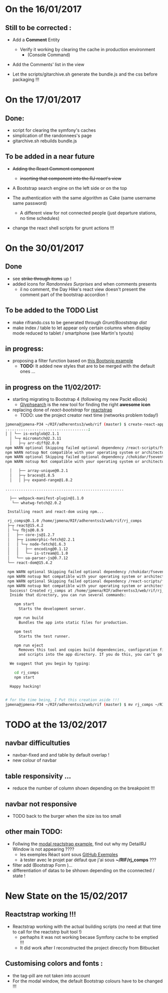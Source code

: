 # On the 16/01/2017

## Still to be corrected :
* Add a __Comment__ Entity
  * Verify it working by clearing the cache in production environment
    * (Console Command)
* Add the Comments' list in the view

* Let the scripts/gitarchive.sh generate the bundle.js and the css before packaging !!!

# On the 17/01/2017

## Done:

* script for clearing the symfony's caches
* simplication of the randonnees's page
* gitarchive.sh rebuilds bundle.js

## To be added in a near future

* ~~Adding the React Comment component~~
  * ~~inserting that component into the RJ react's view~~
* A Bootstrap search engine on the left side or on the top
* The authentication with the same algorithm as Cake (same username same password)
  * A different view for not connected people (just departure stations, no time schedules)

* change the react shell scripts for grunt actions !!!

# On the 30/01/2017

## Done

* see ~~strike through items~~ up !
* added icons for _Randonnées Surprises_ and when comments presents
  * il no comment, the Day Hike's react view doesn't present the comment part of the bootstrap accordion !

## To be added to the TODO List

* make rifrando.css to be generated through _Grunt/Booststrap dist_
* make index / table to let appear only certain columns when display mode reduced to tablet / smartphone (see Martin's tyouts)

## in progress:

* proposing a filter function based on [this Bootsnip example](http://bootsnipp.com/snippets/featured/bootstrap-mega-menu)
  * __TODO:__ It added new styles that are to be merged with the default ones ...

## in progress on the 11/02/2017:

* starting migrating to Bootstrap 4 (following my new Packt eBook)
  * [Glyphsearch](http://glyphsearch.com/) is the new tool for finding the right __awesome icon__
* replacing done of _react-bootstrap_ for [reactstrap](https://reactstrap.github.io/)
  * TODO: use the project creator next time (networks problem today!)

``` bash
jpmena@jpmena-P34 ~/RIF/adherentss3/web/rif (master) $ create-react-app my-app
.....................................;
│ │ └── is-extglob@2.1.1
  │ └─┬ micromatch@2.3.11
  │   ├─┬ arr-diff@2.0.0
npm WARN optional Skipping failed optional dependency /react-scripts/fsevents:
npm WARN notsup Not compatible with your operating system or architecture: fsevents@1.0.17
npm WARN optional Skipping failed optional dependency /chokidar/fsevents:
npm WARN notsup Not compatible with your operating system or architecture: fsevents@1.0.17

  │   ├── array-unique@0.2.1
  │   ├─┬ braces@1.8.5
  │   │ ├─┬ expand-range@1.8.2

.....................................................

  ├── webpack-manifest-plugin@1.1.0
   └── whatwg-fetch@2.0.2

 Installing react and react-dom using npm...

 rj_comps@0.1.0 /home/jpmena/RIF/adherentss3/web/rif/rj_comps
 ├─┬ react@15.4.2
 │ └─┬ fbjs@0.8.9
 │   ├── core-js@1.2.7
 │   ├─┬ isomorphic-fetch@2.2.1
 │   │ └─┬ node-fetch@1.6.3
 │   │   ├── encoding@0.1.12
 │   │   └── is-stream@1.1.0
 │   └── ua-parser-js@0.7.12
 └── react-dom@15.4.2

 npm WARN optional Skipping failed optional dependency /chokidar/fsevents:
 npm WARN notsup Not compatible with your operating system or architecture: fsevents@1.0.17
 npm WARN optional Skipping failed optional dependency /react-scripts/fsevents:
 npm WARN notsup Not compatible with your operating system or architecture: fsevents@1.0.17
  Success! Created rj_comps at /home/jpmena/RIF/adherentss3/web/rif/rj_comps
  Inside that directory, you can run several commands:

    npm start
      Starts the development server.

    npm run build
      Bundles the app into static files for production.

    npm test
      Starts the test runner.

    npm run eject
      Removes this tool and copies build dependencies, configuration files
      and scripts into the app directory. If you do this, you can’t go back!

  We suggest that you begin by typing:

    cd rj_comps
    npm start

  Happy hacking!


# for the time being, I Put this creation aside !!!
jpmena@jpmena-P34 ~/RIF/adherentss3/web/rif (master) $ mv rj_comps ~/RIF/
```

# TODO at the 13/02/2017

## navbar difficultuties

* navbar-fixed and and table by default overlap !
* new colour of navbar

## table responsivity ...
* reduce the number of column shown depending on the breakpoint !!!

## navbar not responsive
* TODO back to the burger when the size iss too small

## other main TODO:
* Follwing the [modal reactstrap example](https://reactstrap.github.io/components/modals/), find out why my DetailRJ Window is not appearing ????
  * les exemples Réact sont sous [GitHub Exemples](https://github.com/reactstrap/reactstrap/tree/master/docs/lib/examples)
  * à tester avec le projet par défaut que j'ai sous __~/RIF/rj_comps__ ???
* filter add (Bootstrap Form )...
* differentiation of datas to be shhown depending on the cconnected / state !

# New State on the 15/02/2017

## Reactstrap working !!!

* Reactstrap working with the actual building scripts (no need at that time to call for the reactstrp buit tool !)
  * perhaphs it was not working becase Symfony cache to be emptied !!!
  * It did work after I reconstructed the project direcctly from Bitbucket

## Customising colors and fonts :

* the tag-pill are not taken into account
* For the modal window, the default Bootstrap colours have to be changed !!!